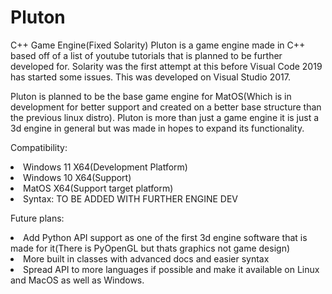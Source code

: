 # Pluton
C++ Game Engine(Fixed Solarity)
Pluton is a game engine made in C++ based off of a list of youtube tutorials that is planned to be further developed for. 
Solarity was the first attempt at this before Visual Code 2019 has started some issues. This was developed on Visual Studio 2017.

Pluton is planned to be the base game engine for MatOS(Which is in development for better support and created on a better base structure than the previous linux distro). Pluton is more than just a game engine it is just a 3d engine in general but was made in hopes to expand its functionality.

Compatibility:
<li>Windows 11 X64(Development Platform)</li>
<li>Windows 10 X64(Support)</li>
<li>MatOS X64(Support target platform)<li>
Syntax: TO BE ADDED WITH FURTHER ENGINE DEV

Future plans:
<li>Add Python API support as one of the first 3d engine software that is made for it(There is PyOpenGL but thats graphics not game design)</li>
<li>More built in classes with advanced docs and easier syntax</li>
<li>Spread API to more languages if possible and make it available on Linux and MacOS as well as Windows.</li>
